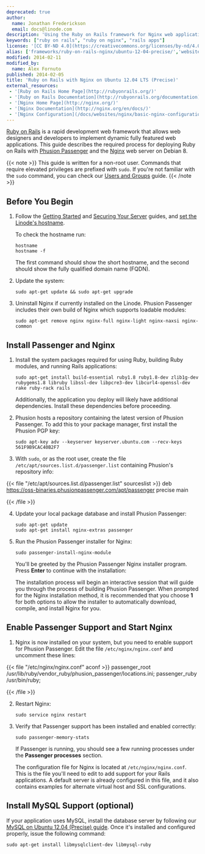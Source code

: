 ```yaml
---
deprecated: true
author:
  name: Jonathan Frederickson
  email: docs@linode.com
description: 'Using the Ruby on Rails framework for Nginx web applications on Ubuntu 12.04'
keywords: ["ruby on rails", "ruby on nginx", "rails apps"]
license: '[CC BY-ND 4.0](https://creativecommons.org/licenses/by-nd/4.0)'
alias: ['frameworks/ruby-on-rails-nginx/ubuntu-12-04-precise/','websites/ror/ruby-on-rails-with-nginx-on-ubuntu-12-04-precise/index.cfm/','websites/ror/ruby-on-rails-with-nginx-on-ubuntu-12-04-precise/']
modified: 2014-02-11
modified_by:
  name: Alex Fornuto
published: 2014-02-05
title: 'Ruby on Rails with Nginx on Ubuntu 12.04 LTS (Precise)'
external_resources:
 - '[Ruby on Rails Home Page](http://rubyonrails.org/)'
 - '[Ruby on Rails Documentation](http://rubyonrails.org/documentation)'
 - '[Nginx Home Page](http://nginx.org/)'
 - '[Nginx Documentation](http://nginx.org/en/docs/)'
 - '[Nginx Configuration](/docs/websites/nginx/basic-nginx-configuration)'
---
```


[Ruby on Rails](http://rubyonrails.org/) is a rapid development web framework that allows web designers and developers to implement dynamic fully featured web applications. This guide describes the required process for deploying Ruby on Rails with [Phusion Passenger](https://www.phusionpassenger.com/) and the [Nginx](https://www.nginx.com/) web server on Debian 8.

{{< note >}}
This guide is written for a non-root user. Commands that require elevated privileges are prefixed with `sudo`. If you're not familiar with the `sudo` command, you can check our [Users and Groups](/docs/tools-reference/linux-users-and-groups) guide.
{{< /note >}}

## Before You Begin

1.  Follow the [Getting Started](/docs/getting-started) and [Securing Your Server](/docs/security/securing-your-server) guides, and [set the Linode's hostname](/docs/getting-started#setting-the-hostname).

    To check the hostname run:

        hostname
        hostname -f

    The first command should show the short hostname, and the second should show the fully qualified domain name (FQDN).

2.  Update the system:

        sudo apt-get update && sudo apt-get upgrade

3.  Uninstall Nginx if currently installed on the Linode. Phusion Passenger includes their own build of Nginx which supports loadable modules:

        sudo apt-get remove nginx nginx-full nginx-light nginx-naxsi nginx-common


## Install Passenger and Nginx

1.  Install the system packages required for using Ruby, building Ruby modules, and running Rails applications:

        sudo apt-get install build-essential ruby1.8 ruby1.8-dev zlib1g-dev rubygems1.8 libruby libssl-dev libpcre3-dev libcurl4-openssl-dev rake ruby-rack rails

    Additionally, the application you deploy will likely have additional dependencies. Install these dependencies before proceeding.

2.  Phusion hosts a repository containing the latest version of Phusion Passenger. To add this to your package manager, first install the Phusion PGP key:

        sudo apt-key adv --keyserver keyserver.ubuntu.com --recv-keys 561F9B9CAC40B2F7

3.  With `sudo`, or as the root user, create the file `/etc/apt/sources.list.d/passenger.list` containing Phusion's repository info:

{{< file "/etc/apt/sources.list.d/passenger.list" sourceslist >}}
deb https://oss-binaries.phusionpassenger.com/apt/passenger precise main

{{< /file >}}


4.  Update your local package database and install Phusion Passenger:

        sudo apt-get update
        sudo apt-get install nginx-extras passenger

5.  Run the Phusion Passenger installer for Nginx:

        sudo passenger-install-nginx-module

    You'll be greeted by the Phusion Passenger Nginx installer program. Press **Enter** to continue with the installation:

    The installation process will begin an interactive session that will guide you through the process of building Phusion Passenger. When prompted for the Nginx installation method, it is recommended that you choose **1** for both options to allow the installer to automatically download, compile, and install Nginx for you.


## Enable Passenger Support and Start Nginx

1.  Nginx is now installed on your system, but you need to enable support for Phusion Passenger. Edit the file `/etc/nginx/nginx.conf` and uncomment these lines:

{{< file "/etc/nginx/nginx.conf" aconf >}}
passenger_root /usr/lib/ruby/vendor_ruby/phusion_passenger/locations.ini;
passenger_ruby /usr/bin/ruby;

{{< /file >}}


2.  Restart Nginx:

        sudo service nginx restart

3.  Verify that Passenger support has been installed and enabled correctly:

        sudo passenger-memory-stats

    If Passenger is running, you should see a few running processes under the **Passenger processes** section.

    The configuration file for Nginx is located at `/etc/nginx/nginx.conf`. This is the file you'll need to edit to add support for your Rails applications. A default server is already configured in this file, and it also contains examples for alternate virtual host and SSL configurations.


## Install MySQL Support (optional)

If your application uses MySQL, install the database server by following our [MySQL on Ubuntu 12.04 (Precise) guide](/docs/databases/mysql/deploy-mysql-relational-databases-on-ubuntu-12-04-precise-pangolin). Once it's installed and configured properly, issue the following command:

    sudo apt-get install libmysqlclient-dev libmysql-ruby 
